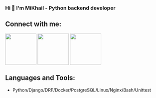 ### Hi 👋 I'm MiKhail - Python backend developer


## Connect with me:
<a href="https://t.me/kom1969" target="blank"><img align="center" src="https://img.icons8.com/color/344/telegram-app--v1.png" height="100" /></a>
<a href="https://www.linkedin.com/in/mikhail-koryukin-a6317079/" target="blank"><img align="center" src="https://upload.wikimedia.org/wikipedia/commons/c/c9/Linkedin.svg" height="100" /></a>
<a href="https://ekaterinburg.hh.ru/applicant/resumes/view?resume=f9d8fa73ff0c0bbd230039ed1f614c72517866" target="blank"><img align="center" src="https://commons.wikimedia.org/wiki/File:HeadHunter_logo.png" height="100" /></a>

## Languages and Tools:
- Python/Django/DRF/Docker/PostgreSQL/Linux/Nginx/Bash/Unittest

<!--
**Kom1969/Kom1969** is a ✨ _special_ ✨ repository because its `README.md` (this file) appears on your GitHub profile.

Here are some ideas to get you started:

- 🌱 I’m currently learning 
- 👯 I’m looking to collaborate on ...
- 🤔 I’m looking for help with ...
- 💬 Ask me about ...
- 📫 How to reach me: ...
- 😄 Pronouns: ...
- ⚡ Fun fact: ...
-->
